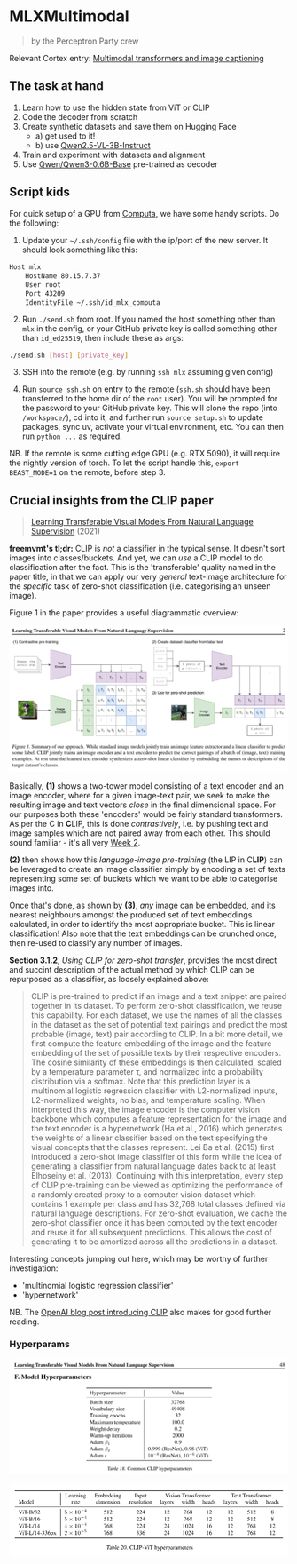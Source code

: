 # MLXMultimodal

> by the Perceptron Party crew

Relevant Cortex entry: [Multimodal transformers and image captioning](https://cortex.mlx.institute/m/188)


## The task at hand

1. Learn how to use the hidden state from ViT or CLIP
2. Code the decoder from scratch
3. Create synthetic datasets and save them on Hugging Face
    - a) get used to it!
    - b) use [Qwen2.5-VL-3B-Instruct](https://huggingface.co/Qwen/Qwen2.5-VL-3B-Instruct)
4. Train and experiment with datasets and alignment
5. Use [Qwen/Qwen3-0.6B-Base](https://huggingface.co/Qwen/Qwen3-0.6B-Base) pre-trained as decoder


## Script kids

For quick setup of a GPU from [Computa](https://computa.mlx.institute/), we have some handy scripts. Do the following:

1. Update your `~/.ssh/config` file with the ip/port of the new server. It should look something like this:

```
Host mlx
	HostName 80.15.7.37
	User root
	Port 43209
	IdentityFile ~/.ssh/id_mlx_computa
```

2. Run `./send.sh` from root. If you named the host something other than `mlx` in the config, or your GitHub private key is called something other than `id_ed25519`, then include these as args:

```sh
./send.sh [host] [private_key]
```

3. SSH into the remote (e.g. by running `ssh mlx` assuming given config)

4. Run `source ssh.sh` on entry to the remote (`ssh.sh` should have been transferred to the home dir of the `root` user). You will be prompted for the password to your GitHub private key. This will clone the repo (into `/workspace/`), cd into it, and further run `source setup.sh` to update packages, sync uv, activate your virtual environment, etc. You can then run `python ...` as required.

NB. If the remote is some cutting edge GPU (e.g. RTX 5090), it will require the nightly version of torch. To let the script handle this, `export BEAST_MODE=1` on the remote, before step 3.


## Crucial insights from the CLIP paper

> [Learning Transferable Visual Models From Natural Language Supervision](https://arxiv.org/abs/2103.00020) (2021)

**freemvmt's tl;dr:** CLIP is _not_ a classifier in the typical sense. It doesn't sort images into classes/buckets. And yet, we can _use_ a CLIP model to do classification after the fact. This is the 'transferable' quality named in the paper title, in that we can apply our very _general_ text-image architecture for the _specific_ task of zero-shot classification (i.e. categorising an unseen image).

Figure 1 in the paper provides a useful diagrammatic overview:

![Figure 1: Basic CLIP architecture](./img/clip-arch.png)

Basically, **(1)** shows a two-tower model consisting of a text encoder and an image encoder, where for a given image-text pair, we seek to make the resulting image and text vectors _close_ in the final dimensional space. For our purposes both these 'encoders' would be fairly standard transformers. As per the C in **C**LIP, this is done _contrastively_, i.e. by pushing text and image samples which are not paired away from each other. This should sound familiar - it's all very [Week 2](https://github.com/freemvmt/two-towers-overlords).

**(2)** then shows how this _language-image pre-training_ (the LIP in C**LIP**) can be leveraged to create an image classifier simply by encoding a set of texts representing some set of buckets which we want to be able to categorise images into.

Once that's done, as shown by **(3)**, _any_ image can be embedded, and its nearest neighbours amongst the produced set of text embeddings calculated, in order to identify the most appropriate bucket. This is linear classification! Also note that the text embeddings can be crunched once, then re-used to classify any number of images.

**Section 3.1.2**, _Using CLIP for zero-shot transfer_, provides the most direct and succint description of the actual method by which CLIP can be repurposed as a classifier, as loosely explained above:

> CLIP is pre-trained to predict if an image and a text snippet are paired together in its dataset. To perform zero-shot classification, we reuse this capability. For each dataset, we use the names of all the classes in the dataset as the set of potential text pairings and predict the most probable (image, text) pair according to CLIP. In a bit more detail, we first compute the feature embedding of the image and the feature embedding of the set of possible texts by their respective encoders. The cosine similarity of these embeddings is then calculated, scaled by a temperature parameter τ, and normalized into a probability distribution via a softmax. Note that this prediction layer is a multinomial logistic regression classifier with L2-normalized inputs, L2-normalized weights, no bias, and temperature scaling. When interpreted this way, the image encoder is the computer vision backbone which computes a feature representation for the image and the text encoder is a hypernetwork (Ha et al., 2016) which generates the weights of a linear classifier based on the text specifying the visual concepts that the classes represent. Lei Ba et al. (2015) first introduced a zero-shot image classifier of this form while the idea of generating a classifier from natural language dates back to at least Elhoseiny et al. (2013). Continuing with this interpretation, every step of CLIP pre-training can be viewed as optimizing the performance of a randomly created proxy to a computer vision dataset which contains 1 example per class and has 32,768 total classes defined via natural language descriptions. For zero-shot evaluation, we cache the zero-shot classifier once it has been computed by the text encoder and reuse it for all subsequent predictions. This allows the cost of generating it to be amortized across all the predictions in a dataset.

Interesting concepts jumping out here, which may be worthy of further investigation:
- 'multinomial logistic regression classifier'
- 'hypernetwork'

NB. The [OpenAI blog post introducing CLIP](https://openai.com/index/clip/) also makes for good further reading.
 
### Hyperparams

![Figure 18: Common CLIP hyperparameters](./img/clip-hypers.png)

![Figure 20: Common CLIP-ViT hyperparameters](./img/clip-vit-hypers.png)
